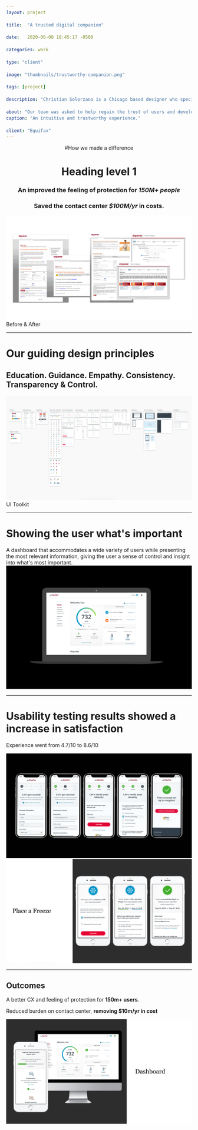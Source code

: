 ```yaml
---
layout: project

title:  "A trusted digital companion"

date:   2020-06-08 18:45:17 -0500

categories: work

type: "client"

image: "thumbnails/trustworthy-companion.png"

tags: [project]

description: "Christian Solorzano is a Chicago based designer who specializes in creating identities, design systems, interfaces, and thoughtful ideas for diverse audiences."

about: "Our team was asked to help regain the trust of users and develop the a better customer experience. The way to bring this new vision to life is to make the experience easy to use and to provide guidance where needed. Our team became the go-to resource for all things CX and we worked across a variety of different user flows and departments."
caption: "An intuitive and trustworthy experience."

client: "Equifax"
---
```



<center>
#How we made a difference

# Heading level 1

### An improved the feeling of protection for <em>150M+ people</em>
<h3>Saved the contact center <em>$100M/yr</em> in costs.</h3>
</center>

<img src="/assets/images/efx/efx_0000.gif">
<figcaption>Before & After</figcaption>

<hr>
<h1>Our guiding design principles</h1>
<h2>Education. Guidance. Empathy. Consistency. Transparency & Control.</h2>
<img src="/assets/images/efx/efx_00.png">
<figcaption>UI Toolkit</figcaption>
<hr>
<h1>Showing the user what's important</h1>
A dashboard that accommodates a wide variety of users while presenting the most relevant information, giving the user a sense of control and insight into what's most important.
<img src="/assets/images/efx/efx_1.png">
<hr>
<h1>Usability testing results showed a increase in satisfaction</h1>
<p>Experience went from 4.7/10 to 8.6/10</p>
<img src="/assets/images/efx/efx_2.png">
<img src="/assets/images/efx/efx_3.png">
<hr>
<h2>Outcomes</h2>
<p>A better CX and feeling of protection for <b>150m+ users</b>.</p>
<p>Reduced burden on contact center, <b>removing $10m/yr in cost</b></p>
<img src="/assets/images/efx/efx_4.png">

